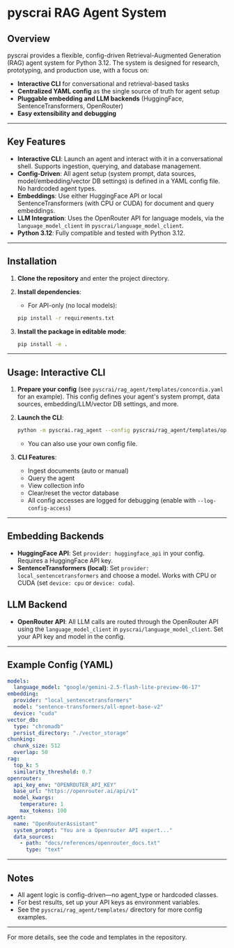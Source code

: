 # pyscrai RAG Agent System

## Overview

pyscrai provides a flexible, config-driven Retrieval-Augmented Generation (RAG) agent system for Python 3.12. The system is designed for research, prototyping, and production use, with a focus on:

- **Interactive CLI** for conversational and retrieval-based tasks
- **Centralized YAML config** as the single source of truth for agent setup
- **Pluggable embedding and LLM backends** (HuggingFace, SentenceTransformers, OpenRouter)
- **Easy extensibility and debugging**

---

## Key Features

- **Interactive CLI**: Launch an agent and interact with it in a conversational shell. Supports ingestion, querying, and database management.
- **Config-Driven**: All agent setup (system prompt, data sources, model/embedding/vector DB settings) is defined in a YAML config file. No hardcoded agent types.
- **Embeddings**: Use either HuggingFace API or local SentenceTransformers (with CPU or CUDA) for document and query embeddings.
- **LLM Integration**: Uses the OpenRouter API for language models, via the `language_model_client` in `pyscrai/language_model_client`.
- **Python 3.12**: Fully compatible and tested with Python 3.12.

---

## Installation

1. **Clone the repository** and enter the project directory.

2. **Install dependencies**:
     - For API-only (no local models):
     ```sh
     pip install -r requirements.txt
     ```

3. **Install the package in editable mode**:
   ```sh
   pip install -e .
   ```

---

## Usage: Interactive CLI

1. **Prepare your config** (see `pyscrai/rag_agent/templates/concordia.yaml` for an example). This config defines your agent's system prompt, data sources, embedding/LLM/vector DB settings, and more.

2. **Launch the CLI**:
   ```sh
   python -m pyscrai.rag_agent --config pyscrai/rag_agent/templates/openrouter.yaml --interactive
   ```
   - You can also use your own config file.

3. **CLI Features**:
   - Ingest documents (auto or manual)
   - Query the agent
   - View collection info
   - Clear/reset the vector database
   - All config accesses are logged for debugging (enable with `--log-config-access`)

---

## Embedding Backends
- **HuggingFace API**: Set `provider: huggingface_api` in your config. Requires a HuggingFace API key.
- **SentenceTransformers (local)**: Set `provider: local_sentencetransformers` and choose a model. Works with CPU or CUDA (set `device: cpu` or `device: cuda`).

## LLM Backend
- **OpenRouter API**: All LLM calls are routed through the OpenRouter API using the `language_model_client` in `pyscrai/language_model_client`. Set your API key and model in the config.

---

## Example Config (YAML)
```yaml
models:
  language_model: "google/gemini-2.5-flash-lite-preview-06-17"
embedding:
  provider: "local_sentencetransformers"
  model: "sentence-transformers/all-mpnet-base-v2"
  device: "cuda"
vector_db:
  type: "chromadb"
  persist_directory: "./vector_storage"
chunking:
  chunk_size: 512
  overlap: 50
rag:
  top_k: 5
  similarity_threshold: 0.7
openrouter:
  api_key_env: "OPENROUTER_API_KEY"
  base_url: "https://openrouter.ai/api/v1"
  model_kwargs:
    temperature: 1
    max_tokens: 100
agent:
  name: "OpenRouterAssistant"
  system_prompt: "You are a Openrouter API expert..."
  data_sources:
    - path: "docs/references/openrouter_docs.txt"
      type: "text"
```

---

## Notes
- All agent logic is config-driven—no agent_type or hardcoded classes.
- For best results, set up your API keys as environment variables.
- See the `pyscrai/rag_agent/templates/` directory for more config examples.

---

For more details, see the code and templates in the repository.
